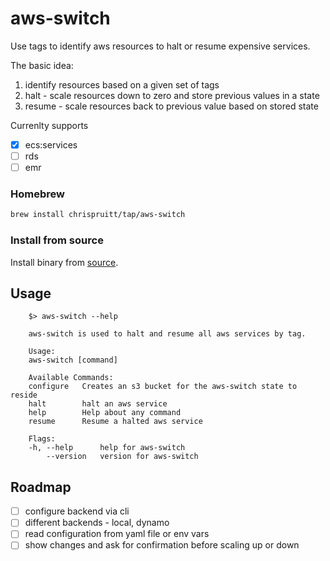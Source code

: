 # aws-switch

Use tags to identify aws resources to halt or resume expensive services.

The basic idea:
1. identify resources based on a given set of tags
1. halt   - scale resources down to zero and store previous values in a state
1. resume - scale resources back to previous value based on stored state

Currenlty supports
- [x] ecs:services
- [ ] rds
- [ ] emr

### Homebrew
```bash
brew install chrispruitt/tap/aws-switch
```

### Install from source

Install binary from [source](https://github.com/chrispruitt/aws-switch/releases).

## Usage

```text
    $> aws-switch --help

    aws-switch is used to halt and resume all aws services by tag.

    Usage:
    aws-switch [command]

    Available Commands:
    configure   Creates an s3 bucket for the aws-switch state to reside
    halt        halt an aws service
    help        Help about any command
    resume      Resume a halted aws service

    Flags:
    -h, --help      help for aws-switch
        --version   version for aws-switch
```

## Roadmap
- [ ] configure backend via cli
- [ ] different backends - local, dynamo
- [ ] read configuration from yaml file or env vars
- [ ] show changes and ask for confirmation before scaling up or down 
